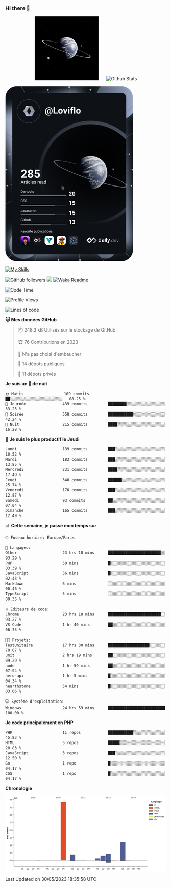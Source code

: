 ### Hi there 👋

<p align="center">
  <img src="https://github.com/Loviflo/Loviflo/blob/main/img/portrait.jpg" alt="Loviflo" height="200" style="margin-right: 20px"/>
  <img src="https://github-readme-stats.vercel.app/api?username=Loviflo&show_icons=true&theme=graywhite" alt="Github Stats" />
</p>

<a href="https://app.daily.dev/loviflo"><img src="https://github.com/loviflo/loviflo/blob/main/devcard.svg" width="400" alt="Loviflo's Dev Card"/></a>


[![My Skills](https://skillicons.dev/icons?i=php,laravel,symfony,mysql,js,ts,html,css,sass,angular,docker,webpack,vscode,figma,git,github,gitlab)](https://skillicons.dev)


![GitHub followers](https://img.shields.io/github/followers/Loviflo?label=Follow&style=social)
![](https://visitor-badge.glitch.me/badge?page_id=Loviflo.Loviflo)
[![Waka Readme](https://github.com/Loviflo/Loviflo/actions/workflows/update-stats.yml/badge.svg)](https://github.com/Loviflo/Loviflo/actions/workflows/update-stats.yml)

<!--START_SECTION:waka-->
![Code Time](http://img.shields.io/badge/Code%20Time-1%2C190%20hrs%2029%20mins-blue)

![Profile Views](http://img.shields.io/badge/Vues%20du%20profil-0-blue)

![Lines of code](https://img.shields.io/badge/Depuis%20Hello%20World%2C%20j%27ai%20%C3%A9crit-6.2%20million%20Lignes%20de%20code-blue)

**🐱 Mes données GitHub** 

> 📦 248.3 kB Utilisés sur le stockage de GitHub 
 > 
> 🏆 76 Contributions en 2023
 > 
> 🚫 N'a pas choisi d'embaucher
 > 
> 📜 14 dépots publiques 
 > 
> 🔑 11 dépots privés 
 > 
**Je suis un 🦉 de nuit** 

```text
🌞 Matin                  109 commits         ██░░░░░░░░░░░░░░░░░░░░░░░   08.25 % 
🌆 Journée                439 commits         ████████░░░░░░░░░░░░░░░░░   33.23 % 
🌃 Soirée                 558 commits         ███████████░░░░░░░░░░░░░░   42.24 % 
🌙 Nuit                   215 commits         ████░░░░░░░░░░░░░░░░░░░░░   16.28 % 
```
📅 **Je suis le plus productif le Jeudi** 

```text
Lundi                    139 commits         ███░░░░░░░░░░░░░░░░░░░░░░   10.52 % 
Mardi                    183 commits         ███░░░░░░░░░░░░░░░░░░░░░░   13.85 % 
Mercredi                 231 commits         ████░░░░░░░░░░░░░░░░░░░░░   17.49 % 
Jeudi                    340 commits         ██████░░░░░░░░░░░░░░░░░░░   25.74 % 
Vendredi                 170 commits         ███░░░░░░░░░░░░░░░░░░░░░░   12.87 % 
Samedi                   93 commits          ██░░░░░░░░░░░░░░░░░░░░░░░   07.04 % 
Dimanche                 165 commits         ███░░░░░░░░░░░░░░░░░░░░░░   12.49 % 
```


📊 **Cette semaine, je passe mon temps sur** 

```text
🕑︎ Fuseau horaire: Europe/Paris

💬 Langages: 
Other                    23 hrs 18 mins      ███████████████████████░░   93.29 % 
PHP                      50 mins             █░░░░░░░░░░░░░░░░░░░░░░░░   03.39 % 
JavaScript               36 mins             █░░░░░░░░░░░░░░░░░░░░░░░░   02.43 % 
Markdown                 6 mins              ░░░░░░░░░░░░░░░░░░░░░░░░░   00.46 % 
TypeScript               5 mins              ░░░░░░░░░░░░░░░░░░░░░░░░░   00.35 % 

🔥 Éditeurs de code: 
Chrome                   23 hrs 18 mins      ███████████████████████░░   93.27 % 
VS Code                  1 hr 40 mins        ██░░░░░░░░░░░░░░░░░░░░░░░   06.73 % 

🐱‍💻 Projets: 
TestUnitaire             17 hrs 30 mins      ██████████████████░░░░░░░   70.07 % 
unit                     2 hrs 19 mins       ██░░░░░░░░░░░░░░░░░░░░░░░   09.29 % 
node                     1 hr 59 mins        ██░░░░░░░░░░░░░░░░░░░░░░░   07.94 % 
hero-api                 1 hr 5 mins         █░░░░░░░░░░░░░░░░░░░░░░░░   04.34 % 
hearthstone              54 mins             █░░░░░░░░░░░░░░░░░░░░░░░░   03.66 % 

💻 Système d'exploitation: 
Windows                  24 hrs 59 mins      █████████████████████████   100.00 % 
```

**Je code principalement en PHP** 

```text
PHP                      11 repos            ███████████░░░░░░░░░░░░░░   45.83 % 
HTML                     5 repos             █████░░░░░░░░░░░░░░░░░░░░   20.83 % 
JavaScript               3 repos             ███░░░░░░░░░░░░░░░░░░░░░░   12.50 % 
Go                       1 repo              █░░░░░░░░░░░░░░░░░░░░░░░░   04.17 % 
CSS                      1 repo              █░░░░░░░░░░░░░░░░░░░░░░░░   04.17 % 
```



**Chronologie**

![Lines of Code chart](https://raw.githubusercontent.com/Loviflo/Loviflo/main/assets/bar_graph.png)


 Last Updated on 30/05/2023 18:35:58 UTC
<!--END_SECTION:waka-->
